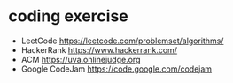 # coding exercise
- LeetCode https://leetcode.com/problemset/algorithms/
- HackerRank https://www.hackerrank.com/
- ACM https://uva.onlinejudge.org
- Google CodeJam https://code.google.com/codejam
